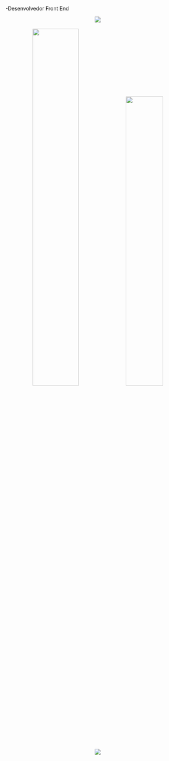 -Desenvolvedor Front End
<br>
<div align="center">
  <img src="https://skillicons.dev/icons?i=react,js,html,css,github,mysql,nextjs,ts"></img>
</div>
<br>

<div align="center">
<img width="50%" src="https://github-readme-stats.vercel.app/api?username=GustavoMoraisSantos&show_icons=true&theme=algolia"></img>
<img width="45%" src="https://github-readme-stats.vercel.app/api/top-langs/?username=GustavoMoraisSantos&layout=compact&theme=algolia"></img>
</div>
<br>

<div align="center">
  <a href="https://www.linkedin.com/in/gustavo-morais-b996b6211/" target="_blank"><img src="https://img.shields.io/badge/-LinkedIn-%230077B5?style=for-the-badge&logo=linkedin&logoColor=white" target="_blank"></a>
</div>
